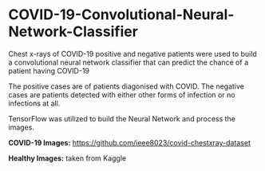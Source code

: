 # COVID-19-Convolutional-Neural-Network-Classifier
Chest x-rays of COVID-19 positive and negative patients were used to build a convolutional neural network classifier that can predict the chance of a patient having COVID-19

The positive cases are of patients diagonised with COVID. The negative cases are patients detected with either other forms of infection or no infections at all.

TensorFlow was utilized to build the Neural Network and process the images.

**COVID-19 Images:** https://github.com/ieee8023/covid-chestxray-dataset

**Healthy Images:** taken from Kaggle
